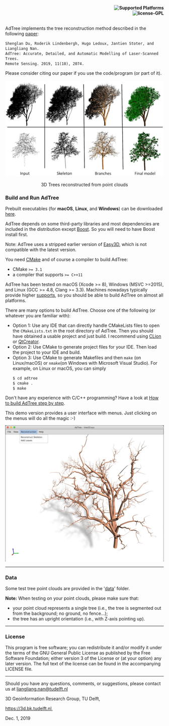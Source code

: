 <p align="right">
    <b> <img src="https://img.shields.io/badge/Supported%20Platforms-Windows%20%7C%20macOS%20%7C%20Linux-green" title="Supported Platforms"/> </b> <br>
    <b> <img src="https://img.shields.io/badge/license-GPL-blue" title="license-GPL"/> </b> <br> <br>
</p>


AdTree implements the tree reconstruction method described in the following [paper](https://3d.bk.tudelft.nl/liangliang/publications/2019/adtree/AdTree_RS-2019.pdf):
```
Shenglan Du, Roderik Lindenbergh, Hugo Ledoux, Jantien Stoter, and Liangliang Nan.
AdTree: Accurate, Detailed, and Automatic Modelling of Laser-Scanned Trees.
Remote Sensing. 2019, 11(18), 2074.
```
Please consider citing our paper if you use the code/program (or part of it).

<img src="./resource/images/AdTree.jpg" width="800"/>
<p align="center">3D Trees reconstructed from point clouds</p>

### Build and Run AdTree
Prebuilt executables (for **macOS**, **Linux**, and **Windows**) can be downloaded [here](https://github.com/LiangliangNan/adtree/releases). 

AdTree depends on some third-party libraries and most dependencies are included in the distribution except 
[Boost](https://www.boost.org/). So you will need to have Boost install first. 

Note: AdTree uses a stripped earlier version of [Easy3D](https://github.com/LiangliangNan/Easy3D), which is not 
compatible with the latest version.

You need [CMake](https://cmake.org/download/) and of course a compiler to build AdTree:

- CMake `>= 3.1`
- a compiler that supports `>= C++11`

AdTree has been tested on macOS (Xcode >= 8), Windows (MSVC >=2015), and Linux (GCC >= 4.8, Clang >= 3.3). Machines 
nowadays typically provide higher [supports](https://en.cppreference.com/w/cpp/compiler_support), so you should be 
able to build AdTree on almost all platforms.

There are many options to build AdTree. Choose one of the following (or whatever you are familiar with):

- Option 1: Use any IDE that can directly handle CMakeLists files to open the `CMakeLists.txt` in the root directory 
of AdTree. Then you should have obtained a usable project and just build. I recommend using
 [CLion](https://www.jetbrains.com/clion/) or [QtCreator](https://www.qt.io/product).
- Option 2: Use CMake to generate project files for your IDE. Then load the project to your IDE and build.
- Option 3: Use CMake to generate Makefiles and then `make` (on Linux/macOS) or `nmake`(on Windows with Microsoft Visual Studio). For example, on Linux or macOS, you can simply
    ```
    $ cd adtree
    $ cmake .
    $ make
    ```
    
Don't have any experience with C/C++ programming? Have a look at [How to build AdTree step by step](./How_to_build.md).

This demo version provides a user interface with menus. Just clicking on the menus will do all the magic :-)

<p align="center"> 
     <img src="./resource/images/ui.jpg" width="600"> 
</p>
 

---

### Data
Some test tree point clouds are provided in the '[data](./data)' folder.

**Note:** When testing on your point clouds, please make sure that:
 - your point cloud represents a single tree (i.e., the tree is segmented out from the background; no ground, no fence...);
 - the tree has an upright orientation (i.e., with Z-axis pointing up).

---

### License
This program is free software; you can redistribute it and/or modify it under the terms of the GNU General Public License as published by the Free Software Foundation; either version 3 of the License or (at your option) any later version. The full text of the license can be found in the accompanying LICENSE file.

---

Should you have any questions, comments, or suggestions, please contact us at liangliang.nan@tudelft.nl

3D Geoinformation Research Group, TU Delft,

https://3d.bk.tudelft.nl,

Dec. 1, 2019
